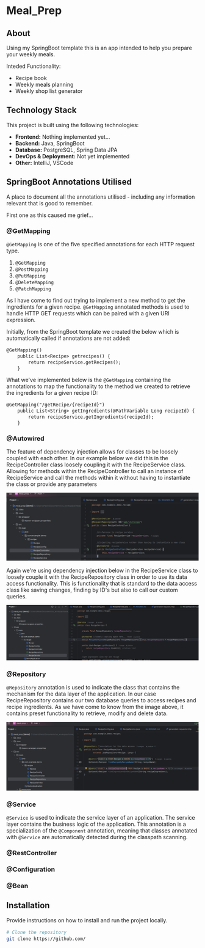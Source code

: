 # Meal_Prep

## About

Using my SpringBoot template this is an app intended to help you prepare your weekly meals. 

Inteded Functionality:
  - Recipe book
  - Weekly meals planning
  - Weekly shop list generator

## Technology Stack

This project is built using the following technologies:

- **Frontend:** Nothing implemented yet...
- **Backend:** Java, SpringBoot
- **Database:** PostgreSQL, Spring Data JPA
- **DevOps & Deployment:** Not yet implemented
- **Other:** IntelliJ, VSCode 

## SpringBoot Annotations Utilised

A place to document all the annotations utilised - including any 
information relevant that is good to remember.

First one as this caused me grief...

### @GetMapping
`@GetMapping` is one of the five specified annotations for each HTTP request type.

1. `@GetMapping`
2. `@PostMapping`
3. `@PutMapping`
4. `@DeleteMapping`
5. `@PatchMapping`

As I have come to find out trying to implement a new method to 
get the ingredients for a given recipe. `@GetMapping` 
annotated methods is used to handle HTTP GET requests which can 
be paired with a given URI expression.

Initially, from the SpringBoot template we created the 
below which is automatically called if annotations are not added:

    @GetMapping()
        public List<Recipe> getrecipes() {
            return recipeService.getRecipes();
        }

What we've implemented below is the `@GetMapping` containing the annotations to map the
functionality to the method we created to retrieve the ingredients for a given recipe ID:

    @GetMapping("/getRecipe/{recipeId}")
        public List<String> getIngredients(@PathVariable Long recipeId) {
            return recipeService.getIngredients(recipeId); 
        }

### @Autowired
The feature of dependency injection allows for classes to be loosely
coupled with each other. In our example below we did this in the
RecipeController class loosely coupling it with the RecipeService
class. Allowing for methods within the RecipeController to call
an instance of RecipeService and call the methods within it without
having to instantiate the class or provide any parameters

![img.png](img.png)

Again we're using dependency injection below in the RecipeService 
class to loosely couple it with the RecipeRepository class
in order to use its data access functionality. This is functionality
that is standard to the data access class like saving changes,
finding by ID's but also to call our custom queries.

![img_1.png](img_1.png)

### @Repository
`@Repository` annotation is used to indicate the class that 
contains the mechanism for the data layer of the application. 
In our case RecipeRepository contains our two database queries
to access recipes and recipe ingredients. As we have come to know
from the image above, it contains preset functionality to 
retrieve, modify and delete data.

![img_2.png](img_2.png)

### @Service
`@Service` is used to indicate the service layer of an application. The service 
layer contains the business logic of the application. This annotation is a specialization 
of the `@Component` annotation, meaning that classes annotated with `@Service` are automatically
detected during the classpath scanning.

### @RestController


### @Configuration


### @Bean



## Installation

Provide instructions on how to install and run the project locally.

```bash
# Clone the repository
git clone https://github.com/

```
